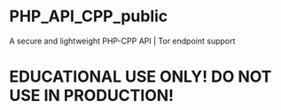 # PHP_API_CPP_public
 A secure and lightweight PHP-CPP API | Tor endpoint support

<h1>EDUCATIONAL USE ONLY! DO NOT USE IN PRODUCTION!</h1>
